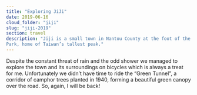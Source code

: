 ```yaml
---
title: "Exploring JiJi"
date: 2019-06-16
cloud_folder: "jiji"
slug: "jiji-2019"
section: travel
description: "Jiji is a small town in Nantou County at the foot of the mountains and fairly close to Yushan National
Park, home of Taiwan’s tallest peak."
---
```


Despite the constant threat of rain and the odd shower we managed to explore the town and its
surroundings on bicycles which is always a treat for me. Unfortunately we didn’t have time to ride
the “Green Tunnel”, a corridor of camphor trees planted in 1940, forming a beautiful green canopy
over the road. So, again, I will be back!
